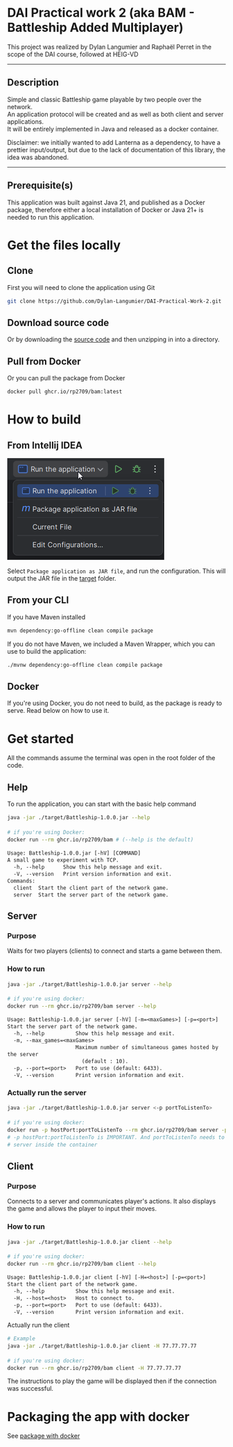 # DAI Practical work 2 (aka BAM - Battleship Added Multiplayer)
This project was realized by Dylan Langumier and Raphaël Perret in the scope of the DAI course, followed at HEIG-VD

---
## Description 
Simple and classic Battleship game playable by two people over the network.  
An application protocol will be created and as well as both client and server applications.  
It will be entirely implemented in Java and released as a docker container.  

Disclaimer: we initially wanted to add Lanterna as a dependency, to have a prettier input/output,
but due to the lack of documentation of this library, the idea was abandoned.

---
## Prerequisite(s)
This application was built against Java 21, and published as a Docker package, therefore either a local installation of 
Docker or Java 21+ is needed to run this application.

# Get the files locally
## Clone
First you will need to clone the application using Git
```bash
git clone https://github.com/Dylan-Langumier/DAI-Practical-Work-2.git
```
## Download source code
Or by downloading the [source code](https://github.com/Dylan-Langumier/DAI-Practical-Work-2/archive/refs/heads/master.zip)
and then unzipping in into a directory.

## Pull from Docker
Or you can pull the package from Docker
```bash
docker pull ghcr.io/rp2709/bam:latest
```

# How to build
## From Intellij IDEA

<img style="display:inline" src="readme/package_as_jar.png" height="234" title="Configuration dropdown in Intellij IDEA" alt="Configuration dropdown in Intellij IDEA">

Select `Package application as JAR file`, and run the configuration. This will output the JAR file in the [target](./target) folder.

## From your CLI
If you have Maven installed
```bash
mvn dependency:go-offline clean compile package
```

If you do not have Maven, we included a Maven Wrapper, which you can use to build the application:
```bash
./mvnw dependency:go-offline clean compile package
```

## Docker
If you're using Docker, you do not need to build, as the package is ready to serve. Read below on how to use it.

# Get started
All the commands assume the terminal was open in the root folder of the code.

## Help
To run the application, you can start with the basic help command
```bash
java -jar ./target/Battleship-1.0.0.jar --help

# if you're using Docker:
docker run --rm ghcr.io/rp2709/bam # (--help is the default) 
```
```text
Usage: Battleship-1.0.0.jar [-hV] [COMMAND]
A small game to experiment with TCP.
  -h, --help      Show this help message and exit.
  -V, --version   Print version information and exit.
Commands:
  client  Start the client part of the network game.
  server  Start the server part of the network game.
```

## Server
### Purpose
Waits for two players (clients) to connect and starts a game between them.
### How to run
```bash
java -jar ./target/Battleship-1.0.0.jar server --help

# if you're using docker:
docker run --rm ghcr.io/rp2709/bam server --help
```
```text
Usage: Battleship-1.0.0.jar server [-hV] [-m=<maxGames>] [-p=<port>]
Start the server part of the network game.
  -h, --help          Show this help message and exit.
  -m, --max_games=<maxGames>
                      Maximum number of simultaneous games hosted by the server
                        (default : 10).
  -p, --port=<port>   Port to use (default: 6433).
  -V, --version       Print version information and exit.
```

### Actually run the server
```bash
java -jar ./target/Battleship-1.0.0.jar server <-p portToListenTo> 

# if you're using docker:
docker run -p hostPort:portToListenTo --rm ghcr.io/rp2709/bam server -p portToListenTo 
# -p hostPort:portToListenTo is IMPORTANT. And portToListenTo needs to be reused for 
# server inside the container 
```

## Client
### Purpose
Connects to a server and communicates player's actions. It also displays the game and allows the player to input their moves.
### How to run
```bash
java -jar ./target/Battleship-1.0.0.jar client --help

# if you're using docker:
docker run --rm ghcr.io/rp2709/bam client --help
```
```text
Usage: Battleship-1.0.0.jar client [-hV] [-H=<host>] [-p=<port>]
Start the client part of the network game.
  -h, --help          Show this help message and exit.
  -H, --host=<host>   Host to connect to.
  -p, --port=<port>   Port to use (default: 6433).
  -V, --version       Print version information and exit.
```

Actually run the client
```bash
# Example
java -jar ./target/Battleship-1.0.0.jar client -H 77.77.77.77 

# if you're using docker:
docker run --rm ghcr.io/rp2709/bam client -H 77.77.77.77
```
The instructions to play the game will be displayed then if the connection was successful.

# Packaging the app with docker
See [package with docker](./docker.md)
